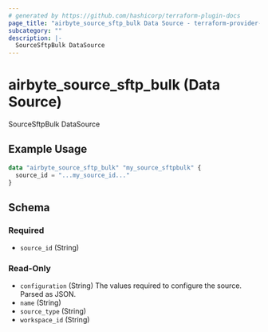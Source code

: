 ```yaml
---
# generated by https://github.com/hashicorp/terraform-plugin-docs
page_title: "airbyte_source_sftp_bulk Data Source - terraform-provider-airbyte"
subcategory: ""
description: |-
  SourceSftpBulk DataSource
---
```


# airbyte_source_sftp_bulk (Data Source)

SourceSftpBulk DataSource

## Example Usage

```terraform
data "airbyte_source_sftp_bulk" "my_source_sftpbulk" {
  source_id = "...my_source_id..."
}
```

<!-- schema generated by tfplugindocs -->
## Schema

### Required

- `source_id` (String)

### Read-Only

- `configuration` (String) The values required to configure the source. Parsed as JSON.
- `name` (String)
- `source_type` (String)
- `workspace_id` (String)


